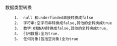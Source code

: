数据类型转换

  		1.	null 和underfinded直接转换成false
  		2.	字符串:空字符串转换成false,其他的全转换成true
  		3.	数字:0和NAN转换成false,其他的全转换成true,
  		4.	引用数据:全为true.
  		5.	任何对象(包括空对象)全为true

​	

​	


